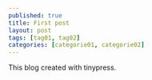 ```yaml
---
published: true
title: First post
layout: post
tags: [tag01, tag02]
categories: [categorie01, categorie02]
---
```

This blog created with tinypress.